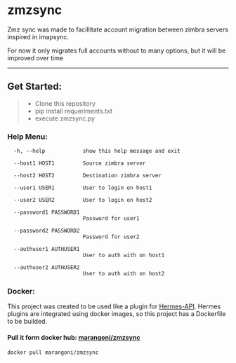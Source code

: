 # zmzsync

Zmz sync was made to facillitate account migration between zimbra servers inspired in imapsync.

For now it only migrates full accounts without to many options, but it will be improved over time

------

Get Started:
-----

> - Clone this repository
> - pip install requeriments.txt
> - execute zmzsync.py


### **Help Menu:**
```help
  -h, --help            show this help message and exit

  --host1 HOST1         Source zimbra server

  --host2 HOST2         Destination zimbra server
  
  --user1 USER1         User to login on host1

  --user2 USER2         User to login on host2

  --password1 PASSWORD1
                        Password for user1

  --password2 PASSWORD2
                        Password for user2

  --authuser1 AUTHUSER1
                        User to auth with on host1

  --authuser2 AUTHUSER2
                        User to auth with on host2
```

### **Docker:**
This project was created to be used like a plugin for [Hermes-API](https://github.com/LeoMarangoni/hermes). Hermes plugins are integrated using docker images, so this project has a Dockerfile to be builded.
#### Pull it form docker hub: [marangoni/zmzsync](https://hub.docker.com/r/marangoni/zmzsync/)

```bash
docker pull marangoni/zmzsync
```
